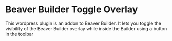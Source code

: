 # Beaver Builder Toggle Overlay

This wordpress plugin is an addon to Beaver Builder. It lets you toggle the visibility of the Beaver Builder overlay while inside the Builder using a button in the toolbar
